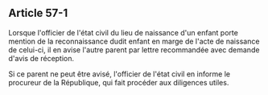 Article 57-1
----
Lorsque l'officier de l'état civil du lieu de naissance d'un enfant porte
mention de la reconnaissance dudit enfant en marge de l'acte de naissance de
celui-ci, il en avise l'autre parent par lettre recommandée avec demande d'avis
de réception.

Si ce parent ne peut être avisé, l'officier de l'état civil en informe le
procureur de la République, qui fait procéder aux diligences utiles.
